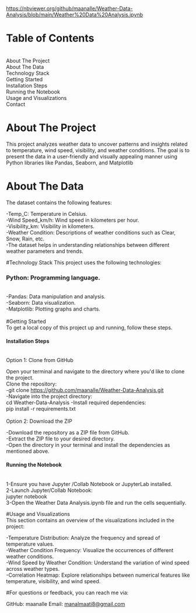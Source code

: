 https://nbviewer.org/github/maanalle/Weather-Data-Analysis/blob/main/Weather%20Data%20Analysis.ipynb

<h1>Table of Contents</h1><br>
About The Project<br>
About The Data<br>
Technology Stack<br>
Getting Started<br>
Installation Steps<br>
Running the Notebook<br>
Usage and Visualizations<br>
Contact<br>


# About The Project
This project analyzes weather data to uncover patterns and insights related to temperature, wind speed, visibility, and weather conditions. The goal is to present the data in a user-friendly and visually appealing manner using Python libraries like Pandas, Seaborn, and Matplotlib

# About The Data
The dataset contains the following features:<br>

-Temp_C: Temperature in Celsius.<br>
-Wind Speed_km/h: Wind speed in kilometers per hour.<br>
-Visibility_km: Visibility in kilometers.<br>
-Weather Condition: Descriptions of weather conditions such as Clear, Snow, Rain, etc.<br>
-The dataset helps in understanding relationships between different weather parameters and trends.<br>

#Technology Stack
This project uses the following technologies:<br>

<h3>Python: Programming language.</h3><br>
-Pandas: Data manipulation and analysis.<br>
-Seaborn: Data visualization.<br>
-Matplotlib: Plotting graphs and charts.<br>
<br>
#Getting Started<br>
To get a local copy of this project up and running, follow these steps.<br>

<h4>Installation Steps</h4><br>
Option 1: Clone from GitHub<br>

Open your terminal and navigate to the directory where you'd like to clone the project.<br>
Clone the repository:<br>
-git clone https://github.com/maanalle/Weather-Data-Analysis.git  <br>
-Navigate into the project directory:<br>cd Weather-Data-Analysis
-Install required dependencies:<br>pip install -r requirements.txt  <br>
<br>
Option 2: Download the ZIP<br>

-Download the repository as a ZIP file from GitHub.<br>
-Extract the ZIP file to your desired directory.<br>
-Open the directory in your terminal and install the dependencies as mentioned above.<br>

<h4>Running the Notebook</h4><br>
1-Ensure you have Jupyter /Collab Notebook or JupyterLab installed.<br>
2-Launch Jupyter/Collab Notebook:<br>jupyter notebook<br>
3-Open the Weather Data Analysis.ipynb file and run the cells sequentially.<br>

#Usage and Visualizations<br>
This section contains an overview of the visualizations included in the project:<br>

-Temperature Distribution: Analyze the frequency and spread of temperature values.<br>
-Weather Condition Frequency: Visualize the occurrences of different weather conditions.<br>
-Wind Speed by Weather Condition: Understand the variation of wind speed across weather types.<br>
-Correlation Heatmap: Explore relationships between numerical features like temperature, visibility, and wind speed.<br>

#For questions or feedback, you can reach me via:<br>

GitHub: maanalle
Email: manalmaati8@gmail.com
